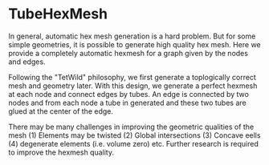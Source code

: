 # TubeHexMesh

In general, automatic hex mesh generation is a hard problem. But for some simple
geometries, it is possible to generate high quality hex mesh. Here we provide
a completely automatic hexmesh for a graph given by the nodes and edges.

Following the "TetWild" philosophy, we first generate a toplogically correct mesh
and geometry later. With this design, we generate a perfect hexmesh at each 
node and connect edges by tubes. An edge is connected by two nodes and from each
node a tube in generated and these two tubes are glued at the center of the
edge.

There may be many challenges in improving the geometric qualities of the mesh
(1) Elements may be twisted (2) Global intersections (3) Concave eells (4)
degenerate elements (i.e. volume zero) etc.  Further research is required to improve
the hexmesh quality.

